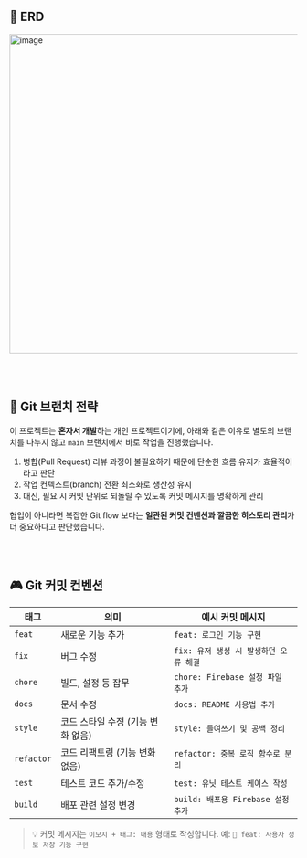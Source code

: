 ## 🌈 ERD
<img width="559" alt="image" src="https://github.com/user-attachments/assets/dd7b1798-8fc4-41e6-855c-b00b8b30abb4" />

<br><br>

## 🔀 Git 브랜치 전략

이 프로젝트는 **혼자서 개발**하는 개인 프로젝트이기에, 아래와 같은 이유로 별도의 브랜치를 나누지 않고 `main` 브랜치에서 바로 작업을 진행했습니다.

1. 병합(Pull Request) 리뷰 과정이 불필요하기 때문에 단순한 흐름 유지가 효율적이라고 판단
2. 작업 컨텍스트(branch) 전환 최소화로 생산성 유지
3. 대신, 필요 시 커밋 단위로 되돌릴 수 있도록 커밋 메시지를 명확하게 관리

협업이 아니라면 복잡한 Git flow 보다는 **일관된 커밋 컨벤션과 깔끔한 히스토리 관리**가 더 중요하다고 판단했습니다.

<br><br>


## 🎮 Git 커밋 컨벤션

| 태그         | 의미                   | 예시 커밋 메시지                   |
| ---------- | -------------------- | --------------------------- |
| `feat`     | 새로운 기능 추가            | `feat: 로그인 기능 구현`           |
| `fix`      | 버그 수정                | `fix: 유저 생성 시 발생하던 오류 해결`   |
| `chore`    | 빌드, 설정 등 잡무          | `chore: Firebase 설정 파일 추가`  |
| `docs`     | 문서 수정                | `docs: README 사용법 추가`       |
| `style`    | 코드 스타일 수정 (기능 변화 없음) | `style: 들여쓰기 및 공백 정리`       |
| `refactor` | 코드 리팩토링 (기능 변화 없음)   | `refactor: 중복 로직 함수로 분리`    |
| `test`     | 테스트 코드 추가/수정         | `test: 유닛 테스트 케이스 작성`       |
| `build`    | 배포 관련 설정 변경          | `build: 배포용 Firebase 설정 추가` |

> 💡 커밋 메시지는 `이모지 + 태그: 내용` 형태로 작성합니다. 예: `💾 feat: 사용자 정보 저장 기능 구현`

<br><br>
